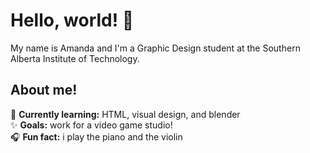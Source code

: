 # Hello, world! 👋

My name is Amanda and I'm a Graphic Design student at the Southern Alberta Institute of Technology. 

## About me!
🌱 **Currently learning:** HTML, visual design, and blender  
✨ **Goals:** work for a video game studio!  
🎧 **Fun fact:** i play the piano and the violin   